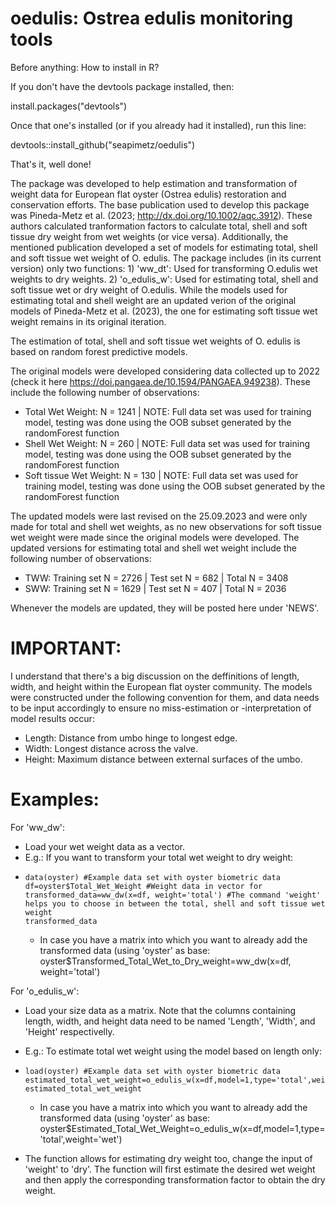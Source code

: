 # oedulis: Ostrea edulis monitoring tools

Before anything: How to install in R?

If you don't have the devtools package installed, then:

install.packages("devtools")

Once that one's installed (or if you already had it installed), run this line:

devtools::install_github("seapimetz/oedulis")

That's it, well done!

The package was developed to help estimation and transformation of weight data for European flat oyster (Ostrea edulis) restoration and conservation efforts. The base publication used to develop this package was Pineda-Metz et al. (2023; http://dx.doi.org/10.1002/aqc.3912). These authors calculated tranformation factors to calculate total, shell and soft tissue dry weight from wet weights (or vice versa). Additionally, the mentioned publication developed a set of models for estimating total, shell and soft tissue wet weight of O. edulis. The package includes (in its current version) only two functions:
    1) 'ww_dt': Used for transforming O.edulis wet weights to dry weights.
    2) 'o_edulis_w': Used for estimating total, shell and soft tissue wet or dry weight of O.edulis. While the models used for estimating total and shell weight are an updated verion of the original models of Pineda-Metz et al. (2023), the one for estimating soft tissue wet weight remains in its original iteration.

The estimation of total, shell and soft tissue wet weights of O. edulis is based on random forest predictive models. 

The original models were developed considering data collected up to 2022 (check it here https://doi.pangaea.de/10.1594/PANGAEA.949238). These include the following number of observations:
- Total Wet Weight: N = 1241 | NOTE: Full data set was used for training model, testing was done using the OOB subset generated by the randomForest function
- Shell Wet Weight: N = 260 | NOTE: Full data set was used for training model, testing was done using the OOB subset generated by the randomForest function
- Soft tissue Wet Weight: N = 130 | NOTE: Full data set was used for training model, testing was done using the OOB subset generated by the randomForest function

The updated models were last revised on the 25.09.2023 and were only made for total and shell wet weights, as no new observations for soft tissue wet weight were made since the original models were developed. The updated versions for estimating total and shell wet weight include the following number of observations:
- TWW: Training set N = 2726 | Test set N = 682 | Total N = 3408
- SWW: Training set N = 1629 | Test set N = 407 | Total N = 2036

Whenever the models are updated, they will be posted here under 'NEWS'.

# IMPORTANT:
I understand that there's a big discussion on the deffinitions of length, width, and height within the European flat oyster community. The models were constructed under the following convention for them, and data needs to be input accordingly to ensure no miss-estimation or -interpretation of model results occur:
  - Length: Distance from umbo hinge to longest edge.
  - Width: Longest distance across the valve.
  - Height: Maximum distance between external surfaces of the umbo.

# Examples:

For 'ww_dw':
- Load your wet weight data as a vector.
- E.g.: If you want to transform your total wet weight to dry weight:
-     data(oyster) #Example data set with oyster biometric data
      df=oyster$Total_Wet_Weight #Weight data in vector for
      transformed_data=ww_dw(x=df, weight='total') #The command 'weight' helps you to choose in between the total, shell and soft tissue wet weight
      transformed_data

  - In case you have a matrix into which you want to already add the transformed data (using 'oyster' as base:
      oyster$Transformed_Total_Wet_to_Dry_weight=ww_dw(x=df, weight='total')

For 'o_edulis_w':
- Load your size data as a matrix. Note that the columns containing length, width, and height data need to be named 'Length', 'Width', and 'Height' respectivelly.
- E.g.: To estimate total wet weight using the model based on length only:
-     load(oyster) #Example data set with oyster biometric data
      estimated_total_wet_weight=o_edulis_w(x=df,model=1,type='total',weight='wet')
      estimated_total_wet_weight

  - In case you have a matrix into which you want to already add the transformed data (using 'oyster' as base:
      oyster$Estimated_Total_Wet_Weight=o_edulis_w(x=df,model=1,type='total',weight='wet')
    
- The function allows for estimating dry weight too, change the input of 'weight' to 'dry'. The function will first estimate the desired wet weight and then apply the corresponding transformation factor to obtain the dry weight.

